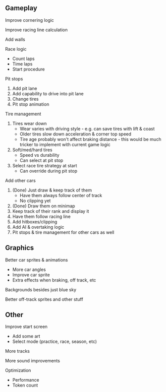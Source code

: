## Gameplay

Improve cornering logic

Improve racing line calculation

Add walls

Race logic
* Count laps
* Time laps
* Start procedure

Pit stops
1. Add pit lane
2. Add capability to drive into pit lane
3. Change tires
4. Pit stop animation

Tire management
1. Tires wear down
	- Wear varies with driving style - e.g. can save tires with lift & coast
	- Older tires slow down acceleration & corner top speed
	- Tire age probably won't affect braking distance - this would be much tricker to implement with current game logic
2. Soft/med/hard tires
	- Speed vs durability
	- Can select at pit stop
3. Select race tire strategy at start
	- Can override during pit stop

Add other cars
1. (Done) Just draw & keep track of them
	- Have them always follow center of track
	- No clipping yet
2. (Done) Draw them on minimap
3. Keep track of their rank and display it
4. Have them follow racing line
5. Add hitboxes/clipping
6. Add AI & overtaking logic
7. Pit stops & tire management for other cars as well

## Graphics

Better car sprites & animations
* More car angles
* Improve car sprite
* Extra effects when braking, off track, etc

Backgrounds besides just blue sky

Better off-track sprites and other stuff

## Other

Improve start screen
* Add some art
* Select mode (practice, race, season, etc)

More tracks

More sound improvements

Optimization
* Performance
* Token count
